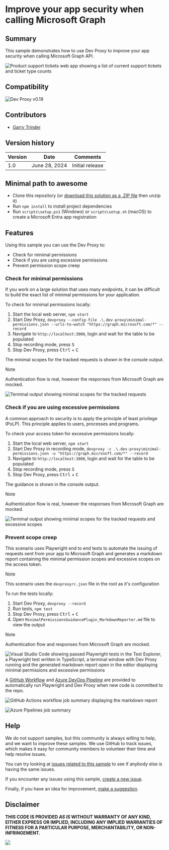 # Improve your app security when calling Microsoft Graph

## Summary

This sample demonstrates how to use Dev Proxy to improve your app security when calling Microsoft Graph API.

![Product support tickets web app showing a list of current support tickets and ticket type counts](./assets/web-app.png)

## Compatibility

![Dev Proxy v0.19](https://img.shields.io/badge/devproxy-v0.10-green.svg)

## Contributors

* [Garry Trinder](https://github.com/garrytrinder)

## Version history

Version|Date|Comments
-------|----|--------
1.0|June 28, 2024|Initial release

## Minimal path to awesome

* Clone this repository (or [download this solution as a .ZIP file](https://pnp.github.io/download-partial/?url=https://github.com/pnp/proxy-samples/tree/main/samples/improve-app-security-graph) then unzip it)
* Run `npm install` to install project dependencies
* Run `scripts\setup.ps1` (Windows) or `scripts\setup.sh` (macOS) to create a Microsoft Entra app registration

## Features

Using this sample you can use the Dev Proxy to:

* Check for minimal permissions
* Check if you are using excessive permissions
* Prevent permission scope creep

### Check for minimal permissions

If you work on a large solution that uses many endpoints, it can be difficult to build the exact list of minimal permissions for your application.

To check for minimal permissions locally:

1. Start the local web server, `npm start`
1. Start Dev Proxy, `devproxy --config-file .\.dev-proxy\minimal-permissions.json --urls-to-watch "https://graph.microsoft.com/*" --record`
1. Navigate to `http://localhost:3000`, login and wait for the table to be populated
1. Stop recording mode, press <kbd>S</kdb>
1. Stop Dev Proxy, press <kbd>Ctrl</kbd> + <kbd>C</kbd>

The minimal scopes for the tracked requests is shown in the console output.

> [!NOTE]
> Authentication flow is real, however the responses from Microsoft Graph are mocked.

![Terminal output showing minimal scopes for the tracked requests](./assets/minimal-permissions.png)

### Check if you are using excessive permissions

A common approach to security is to apply the principle of least privilege (PoLP). This principle applies to users, processes and programs.

To check your access token for excessive permissions locally:

1. Start the local web server, `npm start`
1. Start Dev Proxy in recording mode, `devproxy -c .\.dev-proxy\minimal-permissions.json -u "https://graph.microsoft.com/*" --record`
1. Navigate to `http://localhost:3000`, login and wait for the table to be populated
1. Stop recording mode, press <kbd>S</kdb>
1. Stop Dev Proxy, press <kbd>Ctrl</kbd> + <kbd>C</kbd>

The guidance is shown in the console output.

> [!NOTE]
> Authentication flow is real, however the responses from Microsoft Graph are mocked.

![Terminal output showing minimal scopes for the tracked requests and excessive scopes](./assets/excessive-permissions.png)

### Prevent scope creep

This scenario uses Playwright end to end tests to automate the issuing of requests sent from your app to Microsoft Graph and generates a markdown report containing the minimal permission scopes and excessive scopes on the access token.

> [!NOTE]
> This scenario uses the `devproxyrc.json` file in the root as it's configuration

To run the tests locally:

1. Start Dev Proxy, `devproxy --record`
1. Run tests, `npm test`
1. Stop Dev Proxy, press <kbd>Ctrl</kbd> + <kbd>C</kbd>
1. Open `MinimalPermissionsGuidancePlugin_MarkdownReporter.md` file to view the output

> [!NOTE]
> Authentication flow and responses from Microsoft Graph are mocked.

![Visual Studio Code showing passed Playwright tests in the Test Explorer, a Playwright test written in TypeScript, a terminal window with Dev Proxy running and the generated markdown report open in the editor displaying minimal permissions and excessive permissions](./assets/playwright.png)

A [GitHub Workflow](./.github/workflows/api-permissions-check.yml) and [Azure DevOps Pipeline](./azure-pipelines.yml) are provided to automatically run Playwright and Dev Proxy when new code is committed to the repo.

![GitHub Actions workflow job summary displaying the markdown report](./assets/github-actions.png)

![Azure Pipelines job summary](./assets/azure-pipelines.png)

## Help

We do not support samples, but this community is always willing to help, and we want to improve these samples. We use GitHub to track issues, which makes it easy for  community members to volunteer their time and help resolve issues.

You can try looking at [issues related to this sample](https://github.com/pnp/proxy-samples/issues?q=label%3A%22sample%3A%20YOUR-SOLUTION-NAME%22) to see if anybody else is having the same issues.

If you encounter any issues using this sample, [create a new issue](https://github.com/pnp/proxy-samples/issues/new).

Finally, if you have an idea for improvement, [make a suggestion](https://github.com/pnp/proxy-samples/issues/new).

## Disclaimer

**THIS CODE IS PROVIDED *AS IS* WITHOUT WARRANTY OF ANY KIND, EITHER EXPRESS OR IMPLIED, INCLUDING ANY IMPLIED WARRANTIES OF FITNESS FOR A PARTICULAR PURPOSE, MERCHANTABILITY, OR NON-INFRINGEMENT.**

![](https://m365-visitor-stats.azurewebsites.net/SamplesGallery/pnp-devproxy-improve-app-security-graph)
